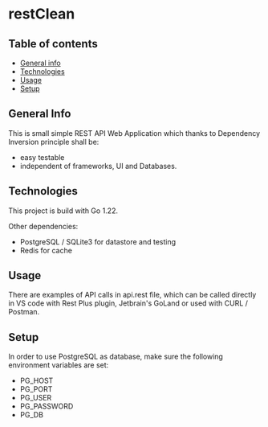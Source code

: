 # restClean

## Table of contents

* [General info](#general-info)
* [Technologies](#technologies)
* [Usage](#usage)
* [Setup](#setup)

## General Info

This is small simple REST API Web Application which thanks to Dependency Inversion principle shall be:

* easy testable
* independent of frameworks, UI and Databases.

## Technologies

This project is build with Go 1.22.

Other dependencies:

* PostgreSQL / SQLite3 for datastore and testing
* Redis for cache

## Usage

There are examples of API calls in api.rest file, which can be called directly  
in VS code with Rest Plus plugin, Jetbrain's GoLand or used with CURL / Postman.

## Setup

In order to use PostgreSQL as database, make sure the following environment variables are set:

* PG_HOST
* PG_PORT
* PG_USER
* PG_PASSWORD
* PG_DB
